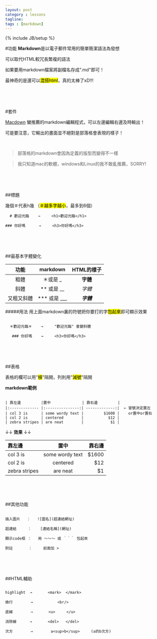 ```yaml
---
layout: post
category : lessons
tagline:
tags : [markdown]
---
```

{% include JB/setup %}

#功能
**Markdown**是以電子郵件常用的簡單簡潔語法為發想

可以取代HTML較冗長繁複的語法

如果要用markdown檔案將副檔名存成".md"即可！

最神奇的是還可以<mark>混搭html</mark>，真的太棒了xD!!!


<br/>
<br/>
<br/>

#套件

[Macdown](http://macdown.uranusjr.com/)
蠻推薦的markdown編輯程式，可以左邊編輯右邊及時輸出！

可是要注意，它輸出的畫面並不絕對是部落格會表現的樣子！

<br/>

>部落格的markdown會因為定義的版型而變得不一樣

>我只知道mac的軟體，windows和Linux的我不敢亂推薦，SORRY!

<br/>
<br/>
<br/>

##標題    

幾個＃代表h幾  （<mark>＃越多字越小</mark>，最多到6個）

~~~
  # 歡迎光臨    →     <h1>歡迎光臨</h1>
  
### 你好嗎      →     <h3>你好嗎</h3>
~~~


<br/>
<br/>
<br/>

##最基本字體變化 

功能         |      markdown    |      HTML的樣子     |
:----------:|:----------------:|:------------------:|
粗體         |  ＊或是 _         |      **字體**       |
斜體         |  ** 或是 __       |       *字體*        |
又粗又斜體    |  *** 或是 ___     |       ***字體***    |



#####用法
用上面markdown裏的符號把你要打的字<mark>包起來</mark>即可顯示效果

~~~

  ＊歡迎光臨＊    →     "歡迎光臨" 會變斜體 
  
   ### 你好嗎    →     <h3>你好嗎</h3>

~~~



<br/>
<br/>
<br/>

##表格   

表格的欄可以用"<mark>槓</mark>"隔開，列則用"<mark>減號</mark>"隔開
 


 
**markdown範例**

~~~

| 靠左邊         |置中              | 靠右邊         |
|:------------- |:---------------:| -------------:|  ← 冒號決定置左 
| col 3 is      | some wordy text |         $1600 |    or置中or置右
| col 2 is      | centered        |           $12 |
| zebra stripes | are neat        |            $1 |

~~~

↓↓  **效果**  ↓↓


|     靠左邊     |       置中       | 靠右邊         |
|:------------- |:---------------:| -------------:|
| col 3 is      | some wordy text |         $1600 |
| col 2 is      | centered        |           $12 |
| zebra stripes | are neat        |            $1 |



<br/>
<br/>
<br/>    

##其他功能

~~~

插入圖片   ：   ![圖名](超連結網址)    

超連結     ：    [連結名稱](網址)

顯示code框 ：   用 ～～～ 或 ｀｀｀ 包起來 

附註       ：     前面加 >

~~~

<br/>
<br/>
<br/>

##HTML輔助

~~~

highlight  →       <mark>  </mark>

換行        →           <br/>   

底線        →       <u>     </u>

消除線      →       <del>   </del>

次方        →        a<sup>b</sup>     (a的b次方)


~~~